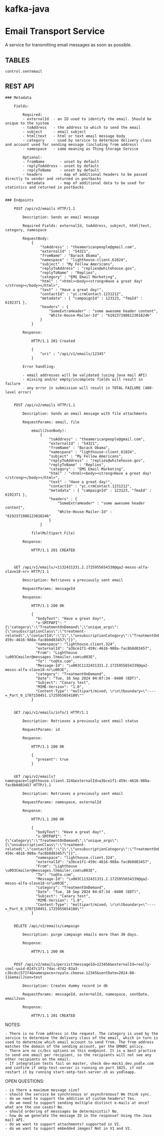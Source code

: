 # kafka-java

# Email Transport Service

A service for transmitting email messages as soon as possible.

## TABLES
    control.sentemail

## REST API

    ### Metadata

        Fields:

            Required:
            - externalId  - an ID used to identify the email. Should be unique to the system
            - toAddress   - the address to which to send the email
            - subject     - email subject
            - html|text   - html or text email message body
            - category    - used by service to determine delivery class and account used for sending message (including from address)
            - namespace   - same meaning as Thing Storage Service

            Optional:
            - fromName       - unset by default
            - replyToAddress - unset by default
            - replyToName    - unset by default
            - headers        - map of additional headers to be passed directly to vendor and returned in postbacks
            - metadata       - map of additional data to be used for statistics and returned in postbacks


    ### Endpoints

        POST /api/v2/emails HTTP/1.1

            Description: Sends an email message

            Required Fields: externalId, toAddress, subject, html|text, category, namespace

            RequestBody:
                {
                    "toAddress" : "theamericanpeople@gmail.com",
                    "externalId" : "54321",
                    "fromName" : "Barack Obama",
                    "namespace" : "lighthouse-client.61024",
                    "subject" : "My Fellow Americans",
                    "replyToAddress" : "replies@whitehouse.gov",
                    "replyToName" : "Replies",
                    "category" : "EMS Email Marketing",
                    "html" : "<html><body><strong>Have a great day!</strong></body></html>",
                    "text" : "Have a great day!",
                    "contactId" : "yc.crmContact.1231212",
                    "metadata" : { "campaignId" : 123123, "fmaId" : 6192371 },
                    "headers" : {
                        "SomeExtraHeader" : "some awesome header content",
                        "White-House-Mailer-Id" : "6192371986123018246"
                    }
                }

            Response:

                HTTP/1.1 201 Created

                {
                    "uri" : "/api/v1/emails/12345"
                }

            Error handling:

            - email addresses will be validated (using Java mail API)
            - missing and/or empty/incomplete fields will result in failure
            - any error in submission will result in TOTAL FAILURE (400-level error)


        POST /api/v2/emails HTTP/1.1

            Description: Sends an email message with file attachments

            RequestParams: email, file

                email(JsonBody):
                    {
                        "toAddress" : "theamericanpeople@gmail.com",
                        "externalId" : "54321",
                        "fromName" : "Barack Obama",
                        "namespace" : "lighthouse-client.61024",
                        "subject" : "My Fellow Americans",
                        "replyToAddress" : "replies@whitehouse.gov",
                        "replyToName" : "Replies",
                        "category" : "EMS Email Marketing",
                        "html" : "<html><body><strong>Have a great day!</strong></body></html>",
                        "text" : "Have a great day!",
                        "contactId" : "yc.crmContact.1231212",
                        "metadata" : { "campaignId" : 123123, "fmaId" : 6192371 },
                        "headers" : {
                            "SomeExtraHeader" : "some awesome header content",
                            "White-House-Mailer-Id" : "6192371986123018246"
                        }
                    }

                file(Multipart File)

            Response:

                HTTP/1.1 201 CREATED



        GET /api/v1/emails/<1132431331.2.1725955654339@qa2-mesos-alfa-slave18-nr> HTTP/1.1

            Description: Retrieves a previously sent email

            RequestParams: messageId

            Response:

                HTTP/1.1 200 OK

                {
                  "bodyText": "Have a great day!",
                  "x-SMTPAPI": "{\"category\":\"TreatmentOnDemand\",\"unique_args\":{\"unsubscriptionClass\":\"treatment-related\",\"contactId\":\"1\",\"unsubscriptionCategory\":\"TreatmentOnDemand\",\"namespace\":\"lighthouse.client.324\",\"externalId\":\"a3bce1f1-459c-4616-988a-fac8b0d83457\"}}",
                  "namespace": "lighthouse.client.324",
                  "externalId": "a3bce1f1-459c-4616-988a-fac8b0d83457",
                  "From": "Lighthouse \u003Cmailer@messages.lhmailer.com\u003E",
                  "To": "to@to.com",
                  "Message-Id": "\u003C1132431331.2.1725955654339@qa2-mesos-alfa-slave18-nr\u003E",
                  "category": "TreatmentOnDemand",
                  "Date": "Tue, 10 Sep 2024 04:07:34 -0400 (EDT)",
                  "Subject": "Canary test",
                  "MIME-Version": "1.0",
                  "Content-Type": "multipart/mixed; \r\n\tboundary=\"----=_Part_0_1707150451.1725955654180\""
                }


        GET /api/v1/emails/info/1 HTTP/1.1

            Description: Retrieves a previously sent email status

            RequestParams: id

            Response:

                HTTP/1.1 200 OK

                {
                  "present": true
                }


        GET /api/v2/emails?namespace=lighthouse.client.324&externalId=a3bce1f1-459c-4616-988a-fac8b0d83457 HTTP/1.1

            Description: Retrieves a previously sent email

            RequestParams: namespace, externalId

            Response:

                HTTP/1.1 200 OK

                {
                  "bodyText": "Have a great day!",
                  "x-SMTPAPI": "{\"category\":\"TreatmentOnDemand\",\"unique_args\":{\"unsubscriptionClass\":\"treatment-related\",\"contactId\":\"1\",\"unsubscriptionCategory\":\"TreatmentOnDemand\",\"namespace\":\"lighthouse.client.324\",\"externalId\":\"a3bce1f1-459c-4616-988a-fac8b0d83457\"}}",
                  "namespace": "lighthouse.client.324",
                  "externalId": "a3bce1f1-459c-4616-988a-fac8b0d83457",
                  "From": "Lighthouse \u003Cmailer@messages.lhmailer.com\u003E",
                  "To": "to@to.com",
                  "Message-Id": "\u003C1132431331.2.1725955654339@qa2-mesos-alfa-slave18-nr\u003E",
                  "category": "TreatmentOnDemand",
                  "Date": "Tue, 10 Sep 2024 04:07:34 -0400 (EDT)",
                  "Subject": "Canary test",
                  "MIME-Version": "1.0",
                  "Content-Type": "multipart/mixed; \r\n\tboundary=\"----=_Part_0_1707150451.1725955654180\""
                }


        DELETE /api/v2/emails/campaign

            Description: purge campaign emails more than 30 days.

            Response:

                HTTP/1.1 200 OK


        POST /api/v2/emails/persist?messageId=123456&externalId=really-cool-uuid-0247c1f1-7dac-47d2-83a3-c3bcdcc571f4&namespace=royale.cheese.12345&sentDate=2024-08-11&emailJson=test

            Description: Creates dummy record in db

            RequestParams: messageId, externalId, namespace, sentDate, emailJson

            Response:

                HTTP/1.1 201 CREATED



NOTES:

    - There is no from address in the request. The category is used by the service to determine the delivery class of the email, which in turn is used to determine which email account to send from. The from address matches the domain of the sending account, per the DMARC policy.
    - There are no cc/bcc options on this endpoint. It is a best practice to send one email per recipient, so the recipients will not see any other recipients on the email.
    - If integration tests fail on master, check dev-mock1.dev.yodle.com and confirm if smtp-test-server is running on port 1025, if not restart it by running start-smtp-test-server.sh as yodleapp.

OPEN QUESTIONS:

    - is there a maximum message size?
    - should the service be synchronous or asynchronous? We think sync.
    - do we need to support the addition of custom headers? Yes.
    - do we need to support sending multiple distinct e-mails at once? what are the use cases? No.
    - should ordering of messsages be deterministic? No.
    - how do we generate the message ID in the response? Using the Java mail API.
    - do we want to support attachments? supported in V2.
    - do we want to support embedded images? Not in V1 and V2.

